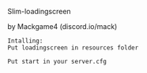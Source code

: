 Slim-loadingscreen

by Mackgame4 (discord.io/mack)

```
Intalling:
Put loadingscreen in resources folder

Put start in your server.cfg
```